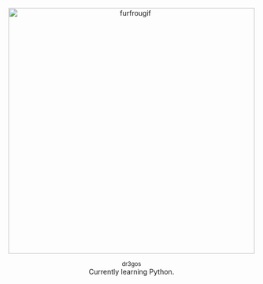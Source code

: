 
<p align="center">
    <img width="500" src="https://github.com/dr3gos/loadingscreen/blob/master/ezgif.com-crop.gif" alt="furfrougif">
</p>

<p align="center">
<small>
dr3gos
  </small>
    <br>
    Currently learning Python.
</p>



<!-- ### Hi there 👋 -->

<!--
**dr3gos/dr3gos** is a ✨ _special_ ✨ repository because its `README.md` (this file) appears on your GitHub profile.

Here are some ideas to get you started:

- 🔭 I’m currently working on ...
- 🌱 I’m currently learning ...
- 👯 I’m looking to collaborate on ...
- 🤔 I’m looking for help with ...
- 💬 Ask me about ...
- 📫 How to reach me: ...
- 😄 Pronouns: ...
- ⚡ Fun fact: ...
-->
